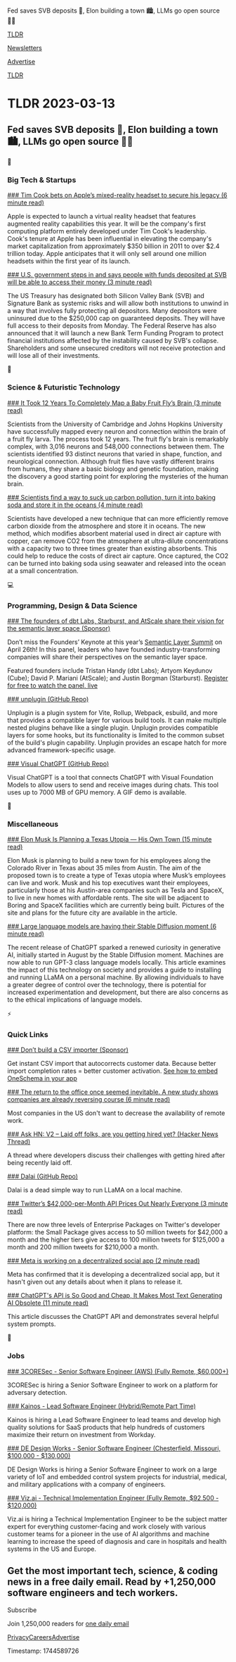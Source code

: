 Fed saves SVB deposits 🏦, Elon building a town 🏙️, LLMs go open source 👨‍💻

[TLDR](/)

[Newsletters](/newsletters)

[Advertise](https://advertise.tldr.tech/)

[TLDR](/)

# TLDR 2023-03-13

## Fed saves SVB deposits 🏦, Elon building a town 🏙️, LLMs go open source 👨‍💻

📱

### Big Tech & Startups

[### Tim Cook bets on Apple’s mixed-reality headset to secure his legacy (6 minute read)](https://archive.ph/Ii51W?utm_source=tldrnewsletter)

Apple is expected to launch a virtual reality headset that features augmented reality capabilities this year. It will be the company's first computing platform entirely developed under Tim Cook's leadership. Cook's tenure at Apple has been influential in elevating the company's market capitalization from approximately $350 billion in 2011 to over $2.4 trillion today. Apple anticipates that it will only sell around one million headsets within the first year of its launch.

[### U.S. government steps in and says people with funds deposited at SVB will be able to access their money (3 minute read)](https://www.cnbc.com/2023/03/12/regulators-unveil-plan-to-stem-damage-from-svb-collapse.html?utm_source=tldrnewsletter)

The US Treasury has designated both Silicon Valley Bank (SVB) and Signature Bank as systemic risks and will allow both institutions to unwind in a way that involves fully protecting all depositors. Many depositors were uninsured due to the $250,000 cap on guaranteed deposits. They will have full access to their deposits from Monday. The Federal Reserve has also announced that it will launch a new Bank Term Funding Program to protect financial institutions affected by the instability caused by SVB's collapse. Shareholders and some unsecured creditors will not receive protection and will lose all of their investments.

🚀

### Science & Futuristic Technology

[### It Took 12 Years To Completely Map a Baby Fruit Fly’s Brain (3 minute read)](https://www.popularmechanics.com/science/animals/a43266443/fruit-fly-brain/?utm_source=tldrnewsletter)

Scientists from the University of Cambridge and Johns Hopkins University have successfully mapped every neuron and connection within the brain of a fruit fly larva. The process took 12 years. The fruit fly's brain is remarkably complex, with 3,016 neurons and 548,000 connections between them. The scientists identified 93 distinct neurons that varied in shape, function, and neurological connection. Although fruit flies have vastly different brains from humans, they share a basic biology and genetic foundation, making the discovery a good starting point for exploring the mysteries of the human brain.

[### Scientists find a way to suck up carbon pollution, turn it into baking soda and store it in the oceans (4 minute read)](https://www.cnn.com/2023/03/10/world/carbon-capture-sea-water-climate-intl-scn/index.html?utm_source=tldrnewsletter)

Scientists have developed a new technique that can more efficiently remove carbon dioxide from the atmosphere and store it in oceans. The new method, which modifies absorbent material used in direct air capture with copper, can remove CO2 from the atmosphere at ultra-dilute concentrations with a capacity two to three times greater than existing absorbents. This could help to reduce the costs of direct air capture. Once captured, the CO2 can be turned into baking soda using seawater and released into the ocean at a small concentration.

💻

### Programming, Design & Data Science

[### The founders of dbt Labs, Starburst, and AtScale share their vision for the semantic layer space (Sponsor)](https://www.semanticlayersummit.com/?utm_medium=email&amp;utm_source=tldr&amp;utm_campaign=2023summit&amp;utm_content=null&amp;utm_term=null)

Don’t miss the Founders’ Keynote at this year’s [Semantic Layer Summit](https://www.semanticlayersummit.com/?utm_medium=email&utm_source=tldr&utm_campaign=2023summit&utm_content=null&utm_term=null) on April 26th! In this panel, leaders who have founded industry-transforming companies will share their perspectives on the semantic layer space.

Featured founders include Tristan Handy (dbt Labs); Artyom Keydunov (Cube); David P. Mariani (AtScale); and Justin Borgman (Starburst). [Register for free to watch the panel, live](https://www.semanticlayersummit.com/?utm_medium=email&utm_source=tldr&utm_campaign=2023summit&utm_content=null&utm_term=null)

[### unplugin (GitHub Repo)](https://github.com/unjs/unplugin?utm_source=tldrnewsletter)

Unplugin is a plugin system for Vite, Rollup, Webpack, esbuild, and more that provides a compatible layer for various build tools. It can make multiple nested plugins behave like a single plugin. Unplugin provides compatible layers for some hooks, but its functionality is limited to the common subset of the build's plugin capability. Unplugin provides an escape hatch for more advanced framework-specific usage.

[### Visual ChatGPT (GitHub Repo)](https://github.com/microsoft/visual-chatgpt?utm_source=tldrnewsletter)

Visual ChatGPT is a tool that connects ChatGPT with Visual Foundation Models to allow users to send and receive images during chats. This tool uses up to 7000 MB of GPU memory. A GIF demo is available.

🎁

### Miscellaneous

[### Elon Musk Is Planning a Texas Utopia — His Own Town (15 minute read)](https://archive.ph/93WG6?utm_source=tldrnewsletter)

Elon Musk is planning to build a new town for his employees along the Colorado River in Texas about 35 miles from Austin. The aim of the proposed town is to create a type of Texas utopia where Musk’s employees can live and work. Musk and his top executives want their employees, particularly those at his Austin-area companies such as Tesla and SpaceX, to live in new homes with affordable rents. The site will be adjacent to Boring and SpaceX facilities which are currently being built. Pictures of the site and plans for the future city are available in the article.

[### Large language models are having their Stable Diffusion moment (6 minute read)](https://simonwillison.net/2023/Mar/11/llama/?utm_source=tldrnewsletter)

The recent release of ChatGPT sparked a renewed curiosity in generative AI, initially started in August by the Stable Diffusion moment. Machines are now able to run GPT-3 class language models locally. This article examines the impact of this technology on society and provides a guide to installing and running LLaMA on a personal machine. By allowing individuals to have a greater degree of control over the technology, there is potential for increased experimentation and development, but there are also concerns as to the ethical implications of language models.

⚡

### Quick Links

[### Don’t build a CSV importer (Sponsor)](https://oneschema.co/?utm_source=tldr&amp;utm_medium=email&amp;utm_campaign=62240424)

Get instant CSV import that autocorrects customer data. Because better import completion rates = better customer activation. [See how to embed OneSchema in your app](https://oneschema.co/?utm_source=tldr&utm_medium=email&utm_campaign=62240424)

[### The return to the office once seemed inevitable. A new study shows companies are already reversing course (6 minute read)](https://archive.ph/8RROE?utm_source=tldrnewsletter)

Most companies in the US don't want to decrease the availability of remote work.

[### Ask HN: V2 – Laid off folks, are you getting hired yet? (Hacker News Thread)](https://news.ycombinator.com/item?id=35115862)

A thread where developers discuss their challenges with getting hired after being recently laid off.

[### Dalai (GitHub Repo)](https://github.com/cocktailpeanut/dalai?utm_source=tldrnewsletter)

Dalai is a dead simple way to run LLaMA on a local machine.

[### Twitter’s $42,000-per-Month API Prices Out Nearly Everyone (3 minute read)](https://archive.ph/qHX15?utm_source=tldrnewsletter)

There are now three levels of Enterprise Packages on Twitter's developer platform: the Small Package gives access to 50 million tweets for $42,000 a month and the higher tiers give access to 100 million tweets for $125,000 a month and 200 million tweets for $210,000 a month.

[### Meta is working on a decentralized social app (2 minute read)](https://techcrunch.com/2023/03/09/meta-is-working-on-a-decentralized-social-app/?utm_source=tldrnewsletter)

Meta has confirmed that it is developing a decentralized social app, but it hasn't given out any details about when it plans to release it.

[### ChatGPT's API is So Good and Cheap, It Makes Most Text Generating AI Obsolete (11 minute read)](https://minimaxir.com/2023/03/new-chatgpt-overlord/?utm_source=tldrnewsletter)

This article discusses the ChatGPT API and demonstrates several helpful system prompts.

💼

### Jobs

[### 3CORESec - Senior Software Engineer (AWS) (Fully Remote, $60,000+)](https://tldr.tech/jobs/senior-software-engineer-(aws)/396)

3CORESec is hiring a Senior Software Engineer to work on a platform for adversary detection.

[### Kainos - Lead Software Engineer (Hybrid/Remote Part Time)](https://tldr.tech/jobs/lead-software-engineer-/378)

Kainos is hiring a Lead Software Engineer to lead teams and develop high quality solutions for SaaS products that help hundreds of customers maximize their return on investment from Workday.

[### DE Design Works - Senior Software Engineer (Chesterfield, Missouri, $100,000 - $130,000)](https://tldr.tech/jobs/senior-software-engineer/376)

DE Design Works is hiring a Senior Software Engineer to work on a large variety of IoT and embedded control system projects for industrial, medical, and military applications with a company of engineers.

[### Viz.ai - Technical Implementation Engineer (Fully Remote, $92,500 - $120,000)](https://tldr.tech/jobs/technical-implementation-engineer/373)

Viz.ai is hiring a Technical Implementation Engineer to be the subject matter expert for everything customer-facing and work closely with various customer teams for a pioneer in the use of AI algorithms and machine learning to increase the speed of diagnosis and care in hospitals and health systems in the US and Europe.

## Get the most important tech, science, & coding news in a free daily email. Read by +1,250,000 software engineers and tech workers.

Subscribe

Join 1,250,000 readers for [one daily email](/api/latest/tech)

[Privacy](/privacy)[Careers](https://jobs.ashbyhq.com/tldr.tech)[Advertise](/tech/advertise)

Timestamp: 1744589726